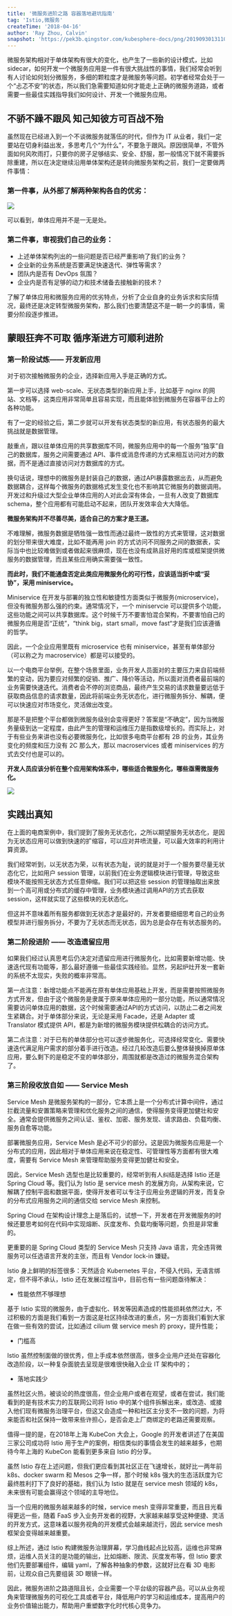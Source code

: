 ```yaml
---
title: '微服务进阶之路 容器落地避坑指南'
tag: 'Istio,微服务'
createTime: '2018-04-16'
author: 'Ray Zhou, Calvin'
snapshot: 'https://pek3b.qingstor.com/kubesphere-docs/png/20190930131109.png'
---
```


微服务架构相对于单体架构有很大的变化，也产生了一些新的设计模式，比如 sidecar，如何开发一个微服务应用是一件有很大挑战性的事情，我们经常会听到有人讨论如何划分微服务，多细的颗粒度才是微服务等问题。初学者经常会处于一个“忐忑不安”的状态，所以我们急需要知道如何才能走上正确的微服务道路，或者需要一些最佳实践指导我们如何设计、开发一个微服务应用。 

## 不骄不躁不跟风 知己知彼方可百战不殆

虽然现在已经进入到一个不谈微服务就落伍的时代，但作为 IT 从业者，我们一定要站在切身利益出发，多思考几个“为什么”，不要急于跟风。原因很简单，不管外面如何风吹雨打，只要你的房子足够结实、安全、舒服，那一般情况下就不需要拆除重建，所以在决定继续沿用单体架构还是转向微服务架构之前，我们一定要做两件事情：

### 第一件事，从外部了解两种架构各自的优劣：

![](https://pek3b.qingstor.com/kubesphere-docs/png/20190930125405.png)

可以看到，单体应用并不是一无是处。

### 第二件事，审视我们自己的业务：


- 上述单体架构列出的一些问题是否已经严重影响了我们的业务？
- 企业新的业务系统是否要满足快速迭代、弹性等需求？
- 团队内是否有 DevOps 氛围？
- 企业内是否有足够的动力和技术储备去接触新的技术？


了解了单体应用和微服务应用的优劣特点，分析了企业自身的业务诉求和实际情况，最终还是决定转型微服务架构，那么我们也要清楚这不是一朝一夕的事情，需要分阶段逐步推进。


## 蒙眼狂奔不可取 循序渐进方可顺利进阶

### 第一阶段试炼—— 开发新应用


对于初次接触微服务的企业，选择新应用入手是正确的方式。

第一步可以选择 web-scale、无状态类型的新应用上手，比如基于 nginx 的网站、文档等，这类应用非常简单且容易实现，而且能体验到微服务在容器平台上的各种功能。

有了一定的经验之后，第二步就可以开发有状态类型的新应用，有状态服务的最大挑战就是数据管理。

敲重点，跟以往单体应用的共享数据库不同，微服务应用中的每一个服务“独享”自己的数据库，服务之间需要通过 API、事件或消息传递的方式来相互访问对方的数据，而不是通过直接访问对方数据库的方式。

换句话说，理想中的微服务是封装自己的数据，通过API暴露数据出去，从而避免数据耦合，这样每个微服务的数据格式发生变化也不影响其它微服务的数据调用。开发过和升级过大型企业单体应用的人对此会深有体会，一旦有人改变了数据库 schema，整个应用都有可能启动不起来，团队开发效率会大大降低。

**微服务架构并不尽善尽美，适合自己的方案才是王道。**

不难理解，微服务数据是牺牲强一致性而通过最终一致性的方式来管理，这对数据的划分带来很大难度，比如不能再用 join 的方式访问不同服务之间的数据表，实际当中也比较难做到或者做起来很麻烦，现在也没有成熟且好用的库或框架提供微服务的数据管理，而且某些应用确实需要强一致性。



**而此时，我们不能通盘否定此类应用微服务化的可行性，应该适当折中或“妥协”，采用 miniservice。**

Miniservice 在开发与部署的独立性和敏捷性方面类似于微服务(microservice)，但没有微服务那么强的约束。通常情况下，一个 miniservcie 可以提供多个功能，这些功能之间可以共享数据库。这个时候千万不要害怕混合架构，不要害怕自己的微服务应用是否“正统”，“think big，start small，move fast“才是我们应该遵循的哲学。

因此，一个企业应用里既有 microservice 也有 miniservice，甚至有单体部分（可以称之为 macroservice）都是可以接受的。

以一个电商平台举例，在整个场景里面，业务开发人员面对的主要压力来自前端频繁的变动，因为要应对频繁的促销、推广、降价等活动，所以面对消费者最前端的业务需要快速迭代。消费者会不停的浏览商品，最终产生交易的请求数量要远低于获取商品信息的请求数量，因此将前端业务无状态化，进行微服务拆分、解耦，便可以快速应对市场变化，灵活做出改变。

那是不是把整个平台都做到微服务级别会变得更好？答案是“不确定”，因为当微服务量级到达一定程度，由此产生的管理和运维压力是指数级增长的。而实际上，对于有些业务来讲也没有必要微服务化，比如很多电商平台都有 2B 的业务，其业务变化的频度和压力没有 2C 那么大，那以 macroservices 或者 miniservices 的方式去交付也是可以的。

**开发人员应该分析在整个应用架构体系中，哪些适合微服务化，哪些亟需微服务化。**

![](https://pek3b.qingstor.com/kubesphere-docs/png/20190930125610.png)


## 实践出真知

在上面的电商案例中，我们提到了服务无状态化，之所以期望服务无状态化，是因为无状态应用可以做到快速的扩缩容，可以应对井喷流量，可以最大效率的利用计算资源。

我们经常听到，以无状态为荣，以有状态为耻，说的就是对于一个服务要尽量无状态化它，比如用户 session 管理，以前我们在业务逻辑模块进行管理，导致这些模块不能按照无状态方式任意伸缩。我们可以把这些 session 的管理抽取出来放到一个高可用或分布式的缓存中管理，业务模块通过调用API的方式去获取 session，这样就实现了这些模块的无状态化。

但这并不意味着所有服务都做到无状态才是最好的，开发者要细细思考自己的业务模型并进行服务拆分，不要为了无状态而无状态，因为总是会存在有状态服务的。


### 第二阶段进阶 —— 改造遗留应用


如果我们经过认真思考后仍决定对遗留应用进行微服务化，比如需要新增功能、快速迭代现有功能等，那么最好遵循一些最佳实践经验。显然，另起炉灶开发一套新的系统不太现实，失败的概率非常高。

第一点注意：新增功能点不能再在原有单体应用基础上开发，而是需要按照微服务方式开发，但由于这个微服务是隶属于原来单体应用的一部分功能，所以通常情况需要访问单体应用的数据，这个时候需要通过API的方式访问，以防止二者之间发生紧耦合。对于单体部分来说，无论是采用 Facade，还是 Adapter 或 Translator 模式提供 API，都是为新增的微服务模块提供松耦合的访问方式。

第二点注意：对于已有的单体部分也可以逐步微服务化，可选择经常变化、需要快速迭代满足用户需求的部分着手进行改造。经过几轮改造后要么整体替换掉原单体应用，要么剩下的是稳定不变的单体部分，周围就都是改造过的微服务混合架构了。

### 第三阶段收放自如 —— Service Mesh

Service Mesh 是微服务架构的一部分，它本质上是一个分布式计算中间件，通过拦截流量和安置策略来管理和优化服务之间的通信，使得服务变得更加健壮和安全。通常会提供微服务之间认证、鉴权、加密、服务发现、请求路由、负载均衡、服务自愈等功能。

部署微服务应用，Service Mesh 是必不可少的部分。这是因为微服务应用是一个分布式的应用，因此相对于单体应用来说在稳定性、可管理性等方面都有很大难度，需要有 Service Mesh 来管理帮助服务变得更加健壮和安全。


因此，Service Mesh 选型也是比较重要的，经常听到有人纠结是选择 Istio 还是 Spring Cloud 等。我们认为 Istio 是 service mesh 的发展方向，从架构来说，它解耦了控制平面和数据平面，使得开发者可以专注于应用业务逻辑的开发，而复杂的分布式应用服务之间的通信交给 service Mesh 来控制。

Spring Cloud 在架构设计理念上是落后的，试想一下，开发者在开发微服务的时候还要思考如何在代码中实现熔断、灰度发布、负载均衡等问题，负担是非常重的。

更重要的是 Spring Cloud 类型的 Service Mesh 只支持 Java 语言，完全违背微服务可以任选语言开发的主张，而且有 Vendor lock-in 嫌疑。

Istio 身上鲜明的标签很多：天然适合 Kubernetes 平台，不侵入代码，无语言绑定，但不得不承认，Istio 还在发展过程当中，目前也有一些问题亟待解决：

- 性能依然不够理想

基于 Istio 实现的微服务，由于虚拟化、转发等因素造成的性能损耗依然过大，不过积极的方面是我们看到一方面这是社区持续改进的重点，另一方面我们看到大家在做一些有效的尝试，比如通过 cilium 做 service mesh 的 proxy，提升性能；

- 门槛高

Istio 虽然控制面做的很优秀，但上手成本依然很高，很多企业用户还处在容器化改造阶段，以一种复杂面貌去呈现是很难很快融入企业 IT 架构中的；

- 落地实践少

虽然社区火热，被谈论的热度很高，但企业用户或者在观望，或者在尝试，我们能看到的是有技术实力的互联网公司将 Istio 中的某个组件拆解出来，或改造、或接入他们现有微服务治理平台，但这又会造成一种和社区主分支不一致的问题，为将来能否和社区保持一致带来些许担心，是否会走上厂商绑定的老路还需要观察。

值得一提的是，在2018年上海 KubeCon 大会上，Google 的开发者讲述了在美国三家公司成功将 Istio 用于生产的案例，相信类似的事情会发生的越来越多，也期待今年上海的 KubeCon 能看到更多来自 Istio 的分享。

虽然 Istio 存在上述问题，但我们更应看到其社区正在飞速增长，就好比一两年前 k8s、docker swarm 和 Mesos 之争一样，那个时候 k8s 强大的生态活跃度为它最终胜利打下了良好的基础，我们认为 Istio 就是在 service mesh 领域的 k8s，未来很有可能会赢得这个领域的主导地位。

当一个应用的微服务越来越多的时候，service mesh 变得非常重要，而且目光看得更远一些，随着 FaaS 步入业务开发者的视野，大家越来越享受这种便捷、灵活的开发方式，这意味着以服务视角的开发模式会越来越流行，因此 service mesh 框架会变得越来越重要。

综上所述，通过 Istio 构建微服务治理屏幕，学习曲线起点比较高，运维也非常麻烦，运维人员关注的是功能的输出，比如熔断、限流、灰度发布等，但 Istio 要求他们先要部署组件，编辑 yaml，了解各种抽象的参数，这就好比在看 3D 电影前，让观众自己先要组装 3D 眼镜一样。


因此，微服务进阶之路道阻且长，企业需要一个平台级的容器产品，可以从业务视角来管理微服务的可视化工具或者平台，降低用户的学习和运维成本，提高用户的业务价值输出能力，帮助用户重塑数字化时代核心竞争力。
